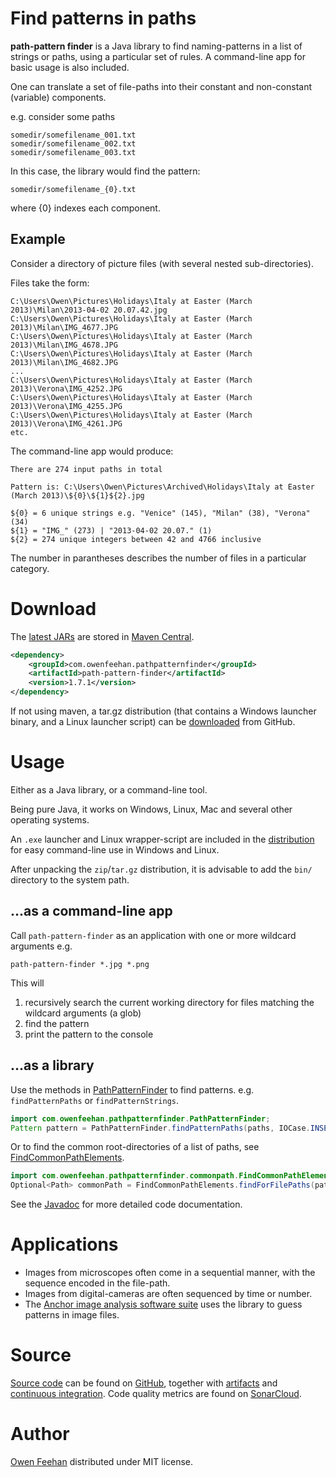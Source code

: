# Find patterns in paths


**path-pattern finder** is a Java library to find naming-patterns in a list of strings or paths, using a particular set of rules. A command-line app for basic usage is also included.



One can translate a set of file-paths into their constant and non-constant (variable) components.



e.g. consider some paths

```
somedir/somefilename_001.txt
somedir/somefilename_002.txt
somedir/somefilename_003.txt
```



In this case, the library would find the pattern:

```
somedir/somefilename_{0}.txt
```

where {0} indexes each component.

## Example

Consider a directory of picture files (with several nested sub-directories).


Files take the form:

```
C:\Users\Owen\Pictures\Holidays\Italy at Easter (March 2013)\Milan\2013-04-02 20.07.42.jpg
C:\Users\Owen\Pictures\Holidays\Italy at Easter (March 2013)\Milan\IMG_4677.JPG
C:\Users\Owen\Pictures\Holidays\Italy at Easter (March 2013)\Milan\IMG_4678.JPG
C:\Users\Owen\Pictures\Holidays\Italy at Easter (March 2013)\Milan\IMG_4682.JPG
...
C:\Users\Owen\Pictures\Holidays\Italy at Easter (March 2013)\Verona\IMG_4252.JPG
C:\Users\Owen\Pictures\Holidays\Italy at Easter (March 2013)\Verona\IMG_4255.JPG
C:\Users\Owen\Pictures\Holidays\Italy at Easter (March 2013)\Verona\IMG_4261.JPG
etc.
```



The command-line app would produce:

```
There are 274 input paths in total

Pattern is: C:\Users\Owen\Pictures\Archived\Holidays\Italy at Easter (March 2013)\${0}\${1}${2}.jpg

${0} = 6 unique strings e.g. "Venice" (145), "Milan" (38), "Verona" (34)
${1} = "IMG_" (273) | "2013-04-02 20.07." (1)
${2} = 274 unique integers between 42 and 4766 inclusive
```
The number in parantheses describes the number of files in a particular category.

# Download

The [latest JARs](https://github.com/path-pattern-finder/path-pattern-finder/packages/126777) are stored in [Maven Central](https://search.maven.org/).

```xml
<dependency>
    <groupId>com.owenfeehan.pathpatternfinder</groupId>
    <artifactId>path-pattern-finder</artifactId>
    <version>1.7.1</version>
</dependency>
```

If not using maven, a tar.gz distribution (that contains a Windows launcher binary, and a Linux launcher script) can be [downloaded](https://github.com/path-pattern-finder/path-pattern-finder-distribution/releases/latest) from GitHub.


# Usage

Either as a Java library, or a command-line tool.

Being pure Java, it works on Windows, Linux, Mac and several other operating systems.

An `.exe` launcher and Linux wrapper-script are included in the [distribution](https://github.com/path-pattern-finder/path-pattern-finder-distribution/releases/latest) for easy command-line use in Windows and Linux.

After unpacking the `zip`/`tar.gz` distribution, it is advisable to add the `bin/` directory to the system path.

## ...as a command-line app


Call ```path-pattern-finder``` as an application with one or more wildcard arguments e.g.

```
path-pattern-finder *.jpg *.png
```

This will

1. recursively search the current working directory for files matching the wildcard arguments (a glob)
2. find the pattern
3. print the pattern to the console
 
## ...as a library

Use the methods in [PathPatternFinder](https://path-pattern-finder.github.io/javadoc/com/owenfeehan/pathpatternfinder/PathPatternFinder.html) to find patterns. e.g. ```findPatternPaths``` or ```findPatternStrings```.

```java
import com.owenfeehan.pathpatternfinder.PathPatternFinder;
Pattern pattern = PathPatternFinder.findPatternPaths(paths, IOCase.INSENSITIVE, true);
```

Or to find the common root-directories of a list of paths, see [FindCommonPathElements](https://path-pattern-finder.github.io/javadoc/com/owenfeehan/pathpatternfinder/commonpath/FindCommonPathElements.html).

```java
import com.owenfeehan.pathpatternfinder.commonpath.FindCommonPathElements;
Optional<Path> commonPath = FindCommonPathElements.findForFilePaths(paths);
```

See the [Javadoc](javadoc/) for more detailed code documentation.


# Applications


* Images from microscopes often come in a sequential manner, with the sequence encoded in the file-path.
* Images from digital-cameras are often sequenced by time or number. 
* The [Anchor image analysis software suite](http://www.anchoranalysis.org) uses the library to guess patterns in image files.

# Source

[Source code](https://github.com/path-pattern-finder/path-pattern-finder) can be found on [GitHub](https://github.com/path-pattern-finder), together with [artifacts](https://github.com/orgs/path-pattern-finder/packages) and [continuous integration](https://github.com/path-pattern-finder/path-pattern-finder/tree/master/.github/workflows). Code quality metrics are found on [SonarCloud](https://sonarcloud.io/dashboard?id=path-pattern-finder_path-pattern-finder).

# Author



[Owen Feehan](http://www.owenfeehan.com) distributed under MIT license.

